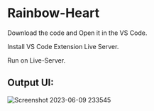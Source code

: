 # Rainbow-Heart

Download the code and Open it in the VS Code. 

Install VS Code Extension Live Server.

Run on Live-Server.

## Output UI:

![Screenshot 2023-06-09 233545](https://github.com/rohanmr/rainbow-heart/assets/122428641/1e70f65a-fef5-4da5-afb6-52464189a979)
